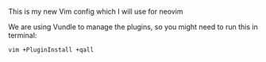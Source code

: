 This is my new Vim config which I will use for neovim

We are using Vundle to manage the plugins,
so you might need to run this in terminal:

```bash
vim +PluginInstall +qall
```
